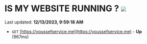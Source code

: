 # IS MY WEBSITE RUNNING ? [![](https://img.shields.io/static/v1?label=Sponsor&message=%E2%9D%A4&logo=GitHub&color=%23fe8e86)](https://github.com/sponsors/<username>)

Last updated: **12/13/2023, 9:59:18 AM**

- `GET` [https://youssefservice.me](https://youssefservice.me) - **Up** (967ms)
